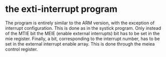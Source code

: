 # the exti-interrupt program

The program is entirely similar to the ARM version, with the exception of interrupt configuration. This is done as in the systick program. Only instead of the MTIE bit the MEIE (enable external
interrupts) bit has to be set in the mie register. Finally, a bit, corresponding to the interrupt number, has to be set in the external interrupt enable array. This is done through the
meiea control register.
